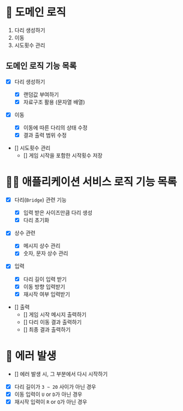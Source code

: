 # 🚀 도메인 로직

1. 다리 생성하기
2. 이동
3. 시도횟수 관리

## 도메인 로직 기능 목록

- [x] 다리 생성하기

  - [x] 랜덤값 부여하기
  - [x] 자료구조 활용 (문자열 배열)

- [x] 이동

  - [x] 이동에 따른 다리의 상태 수정
  - [x] 결과 출력 범위 수정

- [] 시도횟수 관리
  - [] 게임 시작을 포함한 시작횟수 저장

# 🧑‍💻 애플리케이션 서비스 로직 기능 목록

- [x] 다리(`Bridge`) 관련 기능

  - [x] 입력 받은 사이즈만큼 다리 생성
  - [x] 다리 초기화

- [x] 상수 관련

  - [x] 메시지 상수 관리
  - [x] 숫자, 문자 상수 관리

- [x] 입력

  - [x] 다리 길이 입력 받기
  - [x] 이동 방향 입력받기
  - [x] 재시작 여부 입력받기

- [] 출력
  - [] 게임 시작 메시지 출력하기
  - [] 다리 이동 결과 출력하기
  - [] 최종 결과 출력하기

# 🚫 에러 발생

- [] 에러 발생 시, 그 부분에서 다시 시작하기
- [x] 다리 길이가 `3 ~ 20` 사이가 아닌 경우
- [x] 이동 입력이 `U` or `D`가 아닌 경우
- [x] 재시작 입력이 `R` or `Q`가 아닌 경우

